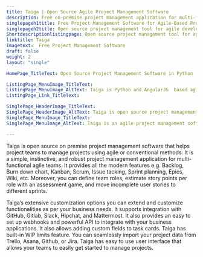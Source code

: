 ```yaml
---
title: Taiga | Open Source Agile Project Management Software
description: Free on-premise project management application for multi-functional agile teams. It supports Backlog, Burn down chart, Kanban, Scrum, and Sprint planning.
singlepageh1title: Free Project Management Software for Agile-Based Projects
singlepageh2title: Open source project management tool for agile developers and designers. It supports seamless integration with GitHub, Gitlab, Slack, Hipchat, and Mattermost.
Shortdescriptionlistingpage: Open source project management tool for agile developers and designers. It supports seamless integration with GitHub, Gitlab, Slack, Hipchat, and Mattermost.
linktitle: Taiga
Imagetext:  Free Project Management Software 
draft: false
weight: 2
layout: "single"

HomePage_TitleText: Open Source Project Management Software in Python

ListingPage_MenuImage_TitleText: 
ListingPage_MenuImage_AltText: Taiga is Python and AngularJS  based agile project management software
ListingPage_Link_TitleText: 

SinglePage_HeaderImage_TitleText: 
SinglePage_HeaderImage_AltText: Taiga is open source project management software in Python
SinglePage_MenuImage_TitleText: 
SinglePage_MenuImage_AltText: Taiga is an agile project management software

---
```


Taiga is open source on premise project management software that helps project teams to manage projects using agile or conventional methods. It is a simple, instinctive, and robust project management application for multi-functional agile teams. It provides all the modern features e.g. Backlog, Burn down chart, Kanban, Scrum, Issue tacking, Sprint planning, Epics, Wiki, etc. Moreover, you can define team roles, estimate story points per role with an assessment game, and move incomplete user stories to different sprints.

Taiga’s extensive customization options you can extend and customize functionalities as per your business needs. It supports integration with GitHub, Gitlab, Slack, Hipchat, and Mattermost. It also provides an easy to set up webhooks and powerful API to integrate with your business applications. It also allows adding custom fields to task cards. Taiga has built-in WIP limits feature. You can seamlessly import your project data from Trello, Asana, Github, or Jira. Taiga has easy to use user interface that allows your teams to easily get started to manage projects.